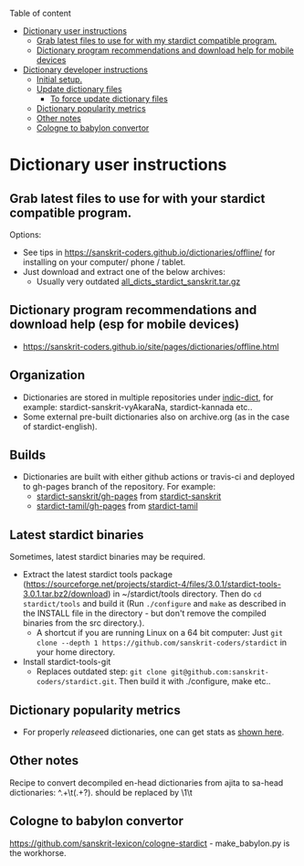 Table of content

- [Dictionary user instructions](#dictionary-user-instructions)
   - [Grab latest files to use for with my stardict compatible program.](#grab-latest-files-to-use-for-with-my-stardict-compatible-program.)
   - [Dictionary program recommendations and download help for mobile devices](#dictionary-program-recommendations-and-download-help-for-mobile-devices)
- [Dictionary developer instructions](#dictionary-developer-instructions)
   - [Initial setup.](#initial--setup.)
   - [Update dictionary files](#update-dictionary-files)
     - [To force update dictionary files](#to-force-update-dictionary-files)
   - [Dictionary popularity metrics](#dictionary-popularity-metrics)
   - [Other notes](#other-notes)
   - [Cologne to babylon convertor](#cologne-to-babylon-convertor)

# Dictionary user instructions
## Grab latest files to use for with your stardict compatible program.
Options:

* See tips in <https://sanskrit-coders.github.io/dictionaries/offline/> for installing on your computer/ phone / tablet.
* Just download and extract one of the below archives:
  - Usually very outdated [all_dicts_stardict_sanskrit.tar.gz](https://archive.org/download/stardict_collections/all_dicts_stardict-sanskrit.tar.gz)

## Dictionary program recommendations and download help (esp for mobile devices)
* <https://sanskrit-coders.github.io/site/pages/dictionaries/offline.html>

## Organization
- Dictionaries are stored in multiple repositories under [indic-dict](https://github.com/indic-dict/), for example: stardict-sanskrit-vyAkaraNa, stardict-kannada etc.. 
- Some external pre-built dictionaries also on archive.org (as in the case of stardict-english).

## Builds
- Dictionaries are built with either github actions or travis-ci and deployed to gh-pages branch of the repository. For example:
  - [stardict-sanskrit/gh-pages](https://github.com/indic-dict/stardict-sanskrit/tree/gh-pages/) from [stardict-sanskrit](https://github.com/indic-dict/stardict-sanskrit)
  - [stardict-tamil/gh-pages](https://github.com/indic-dict/stardict-tamil/tree/gh-pages/) from [stardict-tamil](https://github.com/indic-dict/stardict-tamil)

## Latest stardict binaries
Sometimes, latest stardict binaries may be required.

- Extract the latest stardict tools package (<https://sourceforge.net/projects/stardict-4/files/3.0.1/stardict-tools-3.0.1.tar.bz2/download>) in ~/stardict/tools directory. Then do `cd stardict/tools` and build it (Run `./configure` and `make` as described in the INSTALL file in the directory - but don't remove the compiled binaries from the src directory.).
  * A shortcut if you are running Linux on a 64 bit computer: Just `git clone --depth 1 https://github.com/sanskrit-coders/stardict` in your home directory.
- Install stardict-tools-git
  - Replaces outdated step: `git clone git@github.com:sanskrit-coders/stardict.git`. Then build it with ./configure, make etc..

## Dictionary popularity metrics
* For properly *release*ed dictionaries, one can get stats as [shown here](http://mmilidoni.github.io/github-downloads-count/).

## Other notes
Recipe to convert decompiled en-head dictionaries from ajita to sa-head dictionaries: ^.+\t(.+?)\.  should be replaced by \1\t

## Cologne to babylon convertor
https://github.com/sanskrit-lexicon/cologne-stardict - make_babylon.py is the workhorse.